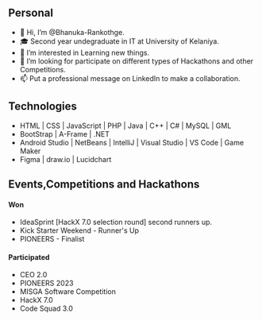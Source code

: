 <h2>Personal</h2>

- 👋 Hi, I’m @Bhanuka-Rankothge.
- 🎓 Second year undegraduate in IT at University of Kelaniya.
- 👀 I’m interested in Learning new things.
- 💞️ I’m looking for participate on different types of Hackathons and other Competitions.
- 📫 Put a professional message on LinkedIn to make a collaboration.

<h2>Technologies</h2>
<ul>
  <li>HTML | CSS | JavaScript | PHP | Java | C++ | C# | MySQL | GML</li>
  <li>BootStrap | A-Frame | .NET</li>
  <li>Android Studio | NetBeans | IntelliJ | Visual Studio | VS Code | Game Maker</li>
  <li>Figma | draw.io | Lucidchart</li>
</ul>
<h2>Events,Competitions and Hackathons</h2>
  <h4>Won</h4>
   <ul>
      <li>
        IdeaSprint [HackX 7.0 selection round] second runners up.
      </li>
     <li>
        Kick Starter Weekend - Runner's Up
      </li>
     <li>
        PIONEERS - Finalist
      </li>
  </ul>
  <h4>Participated</h4>
  <ul>
    <li>
        CEO 2.0
      </li>
    <li>
        PIONEERS 2023
      </li>
      <li>
        MISGA Software Competition
      </li>
      <li>
        HackX 7.0
      </li>
      <li>
        Code Squad 3.0
      </li>
  </ul>
    
<!---
Bhanuka-Rankothge/Bhanuka-Rankothge is a ✨ special ✨ repository because its `README.md` (this file) appears on your GitHub profile.
You can click the Preview link to take a look at your changes.
--->
